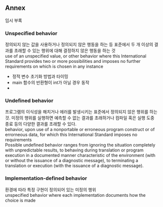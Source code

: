 ## Annex

임시 부록

### Unspecified behavior

정의되지 않는 값을 사용하거나 정의되지 않은 행동을 하는 등 표준에서 두 개 이상의 결과를 초래할 수 있는 행위에 대해 결정하지 않은 행동을 하는 것  
use of an unspecified value, or other behavior where this International Standard provides two or more possibilities and imposes no further requirements on which is chosen in any instance  

* 정적 변수 초기화 방법과 타이밍
* main 함수의 반환형이 int가 아닐 경우 동작
* 

### Undefined behavior

프로그램의 이식성을 해치거나 에러를 발생시키는 표준에서 정의되지 않은 행위를 하는 것. 미정의 행위를 실행하면 예측할 수 없는 결과를 초래하거나 컴파일 혹은 실행 도중 종료 등의 다양한 결과를 초래할 수 있다.  
behavior, upon use of a nonportable or erroneous program construct or of errorneous data, for which this International Standard imposes no requirements  
Possible undefined behavior ranges from ignoring the situation completely with unpredictable results, to behaving during translation or program execution in a documented manner characteristic of the environment (with or without the issuance of a diagnostic message), to terminating a translation or execution (with the issuance of a diagnostic message).

### Implementation-defined behavior

환경에 따라 특정 구현이 정의되어 있는 미정의 행위  
unspecified behavior where each implementation documents how the choice is made